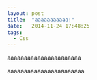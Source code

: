 ```yaml
---
layout: post
title:  "aaaaaaaaaaa!"
date:   2014-11-24 17:48:25
tags:
  - Css
---
```


aaaaaaaaaaaaaaaaaaaaaa

<!--more-->

aaaaaaaaaaaaaaaaaaaaaaa



